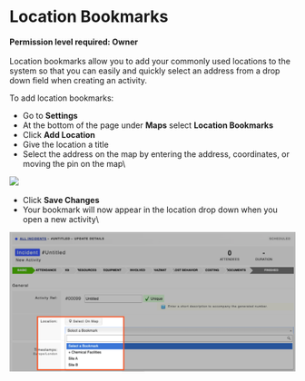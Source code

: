 # Location Bookmarks

**Permission level required: Owner**\
\
Location bookmarks allow you to add your commonly used locations to the system so that you can easily and quickly select an address from a drop down field when creating an activity.

To add location bookmarks:

* Go to **Settings**
* At the bottom of the page under **Maps** select **Location Bookmarks**
* Click **Add Location**
* Give the location a title
* Select the address on the map by entering the address, coordinates, or moving the pin on the map\


![](<../.gitbook/assets/location bookmarks 1.gif>)

* Click **Save Changes**
* Your bookmark will now appear in the location drop down when you open a new activity\


![](<../.gitbook/assets/location bookmarks 2.png>)
